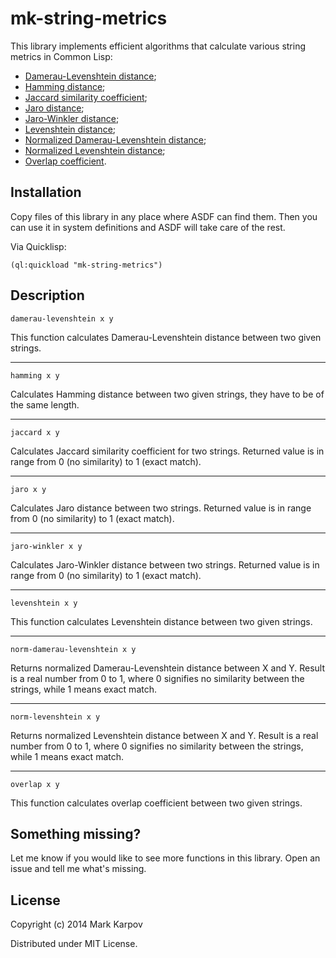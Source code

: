 # mk-string-metrics

This library implements efficient algorithms that calculate various string
metrics in Common Lisp:

* [Damerau-Levenshtein
  distance](http://en.wikipedia.org/wiki/Damerau%E2%80%93Levenshtein_distance);
* [Hamming distance](http://en.wikipedia.org/wiki/Hamming_distance);
* [Jaccard similarity
  coefficient](http://en.wikipedia.org/wiki/Jaccard_index);
* [Jaro
  distance](http://en.wikipedia.org/wiki/Jaro%E2%80%93Winkler_distance);
* [Jaro-Winkler
  distance](http://en.wikipedia.org/wiki/Jaro%E2%80%93Winkler_distance);
* [Levenshtein distance](http://en.wikipedia.org/wiki/Levenshtein_distance);
* [Normalized Damerau-Levenshtein
  distance](http://en.wikipedia.org/wiki/Damerau%E2%80%93Levenshtein_distance);
* [Normalized Levenshtein
  distance](http://en.wikipedia.org/wiki/Levenshtein_distance);
* [Overlap coefficient](http://en.wikipedia.org/wiki/Overlap_coefficient).

## Installation

Copy files of this library in any place where ASDF can find them. Then you
can use it in system definitions and ASDF will take care of the rest.

Via Quicklisp:

```
(ql:quickload "mk-string-metrics")
```

## Description

```
damerau-levenshtein x y
```

This function calculates Damerau-Levenshtein distance between two given
strings.

----

```
hamming x y
```

Calculates Hamming distance between two given strings, they have to be of
the same length.

----

```
jaccard x y
```

Calculates Jaccard similarity coefficient for two strings. Returned value is
in range from 0 (no similarity) to 1 (exact match).

----

```
jaro x y
```

Calculates Jaro distance between two strings. Returned value is in range
from 0 (no similarity) to 1 (exact match).

----

```
jaro-winkler x y
```

Calculates Jaro-Winkler distance between two strings. Returned value is in
range from 0 (no similarity) to 1 (exact match).

----

```
levenshtein x y
```

This function calculates Levenshtein distance between two given strings.

----

```
norm-damerau-levenshtein x y
```

Returns normalized Damerau-Levenshtein distance between X and Y. Result is a
real number from 0 to 1, where 0 signifies no similarity between the
strings, while 1 means exact match.

----

```
norm-levenshtein x y
```

Returns normalized Levenshtein distance between X and Y. Result is a real
number from 0 to 1, where 0 signifies no similarity between the strings,
while 1 means exact match.

----

```
overlap x y
```

This function calculates overlap coefficient between two given strings.

## Something missing?

Let me know if you would like to see more functions in this library. Open an
issue and tell me what's missing.

## License

Copyright (c) 2014 Mark Karpov

Distributed under MIT License.

